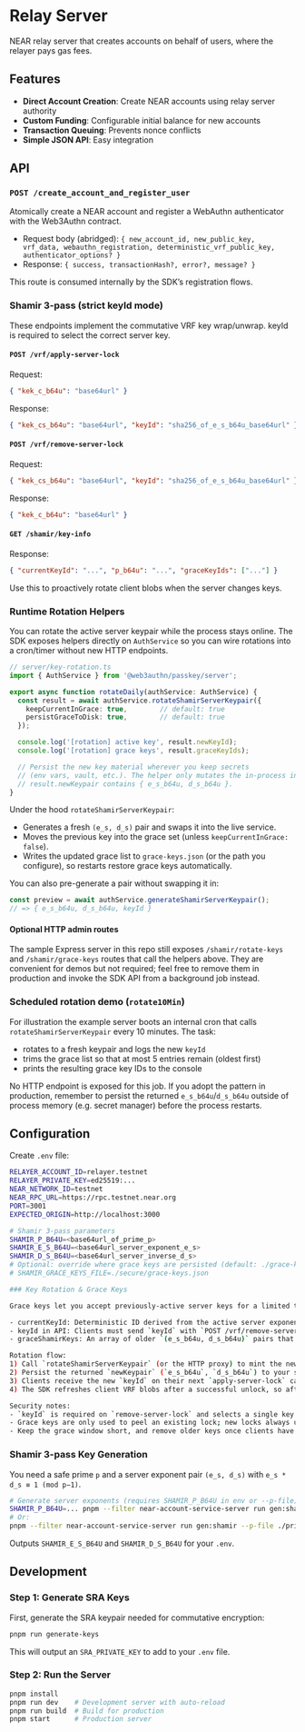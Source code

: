 # Relay Server

NEAR relay server that creates accounts on behalf of users, where the relayer pays gas fees.

## Features

- **Direct Account Creation**: Create NEAR accounts using relay server authority
- **Custom Funding**: Configurable initial balance for new accounts
- **Transaction Queuing**: Prevents nonce conflicts
- **Simple JSON API**: Easy integration

## API

### `POST /create_account_and_register_user`
Atomically create a NEAR account and register a WebAuthn authenticator with the Web3Authn contract.

- Request body (abridged): `{ new_account_id, new_public_key, vrf_data, webauthn_registration, deterministic_vrf_public_key, authenticator_options? }`
- Response: `{ success, transactionHash?, error?, message? }`

This route is consumed internally by the SDK’s registration flows.

### Shamir 3‑pass (strict keyId mode)

These endpoints implement the commutative VRF key wrap/unwrap. keyId is required to select the correct server key.

#### `POST /vrf/apply-server-lock`
Request:
```json
{ "kek_c_b64u": "base64url" }
```
Response:
```json
{ "kek_cs_b64u": "base64url", "keyId": "sha256_of_e_s_b64u_base64url" }
```

#### `POST /vrf/remove-server-lock`
Request:
```json
{ "kek_cs_b64u": "base64url", "keyId": "sha256_of_e_s_b64u_base64url" }
```
Response:
```json
{ "kek_c_b64u": "base64url" }
```

#### `GET /shamir/key-info`
Response:
```json
{ "currentKeyId": "...", "p_b64u": "...", "graceKeyIds": ["..."] }
```
Use this to proactively rotate client blobs when the server changes keys.

### Runtime Rotation Helpers

You can rotate the active server keypair while the process stays online. The SDK exposes helpers directly on `AuthService` so you can wire rotations into a cron/timer without new HTTP endpoints.

```ts
// server/key-rotation.ts
import { AuthService } from '@web3authn/passkey/server';

export async function rotateDaily(authService: AuthService) {
  const result = await authService.rotateShamirServerKeypair({
    keepCurrentInGrace: true,        // default: true
    persistGraceToDisk: true,        // default: true
  });

  console.log('[rotation] active key', result.newKeyId);
  console.log('[rotation] grace keys', result.graceKeyIds);

  // Persist the new key material wherever you keep secrets
  // (env vars, vault, etc.). The helper only mutates the in-process instance.
  // result.newKeypair contains { e_s_b64u, d_s_b64u }.
}
```

Under the hood `rotateShamirServerKeypair`:

- Generates a fresh `(e_s, d_s)` pair and swaps it into the live service.
- Moves the previous key into the grace set (unless `keepCurrentInGrace: false`).
- Writes the updated grace list to `grace-keys.json` (or the path you configure), so restarts restore grace keys automatically.

You can also pre-generate a pair without swapping it in:

```ts
const preview = await authService.generateShamirServerKeypair();
// => { e_s_b64u, d_s_b64u, keyId }
```

#### Optional HTTP admin routes

The sample Express server in this repo still exposes `/shamir/rotate-keys` and `/shamir/grace-keys` routes that call the helpers above. They are convenient for demos but not required; feel free to remove them in production and invoke the SDK API from a background job instead.

### Scheduled rotation demo (`rotate10Min`)

For illustration the example server boots an internal cron that calls `rotateShamirServerKeypair` every 10 minutes. The task:

- rotates to a fresh keypair and logs the new `keyId`
- trims the grace list so that at most 5 entries remain (oldest first)
- prints the resulting grace key IDs to the console

No HTTP endpoint is exposed for this job. If you adopt the pattern in production, remember to persist the returned `e_s_b64u`/`d_s_b64u` outside of process memory (e.g. secret manager) before the process restarts.

## Configuration

Create `.env` file:
```bash
RELAYER_ACCOUNT_ID=relayer.testnet
RELAYER_PRIVATE_KEY=ed25519:...
NEAR_NETWORK_ID=testnet
NEAR_RPC_URL=https://rpc.testnet.near.org
PORT=3001
EXPECTED_ORIGIN=http://localhost:3000

# Shamir 3-pass parameters
SHAMIR_P_B64U=<base64url_of_prime_p>
SHAMIR_E_S_B64U=<base64url_server_exponent_e_s>
SHAMIR_D_S_B64U=<base64url_server_inverse_d_s>
# Optional: override where grace keys are persisted (default: ./grace-keys.json)
# SHAMIR_GRACE_KEYS_FILE=./secure/grace-keys.json

### Key Rotation & Grace Keys

Grace keys let you accept previously-active server keys for a limited time during rotation. They are used only for removing the server lock (unwrap) so older client blobs can still be unlocked. New wraps (apply-server-lock) always use the current key.

- currentKeyId: Deterministic ID derived from the active server exponent (sha256 of `e_s_b64u`, base64url).
- keyId in API: Clients must send `keyId` with `POST /vrf/remove-server-lock`. The server uses this to select the exact key.
- graceShamirKeys: An array of older `(e_s_b64u, d_s_b64u)` pairs that the server will accept for `remove-server-lock` when `keyId` matches one of them.

Rotation flow:
1) Call `rotateShamirServerKeypair` (or the HTTP proxy) to mint the new key, optionally keeping the current key in grace. The helper writes grace entries to `grace-keys.json` so they survive restarts.
2) Persist the returned `newKeypair` (`e_s_b64u`, `d_s_b64u`) to your secret store / env variables so new processes boot with the same active key.
3) Clients receive the new `keyId` on their next `apply-server-lock` call and cache it. When they submit `remove-server-lock`, they include that `keyId`.
4) The SDK refreshes client VRF blobs after a successful unlock, so after your grace window expires you can delete the entry from `grace-keys.json` (or hit the optional HTTP admin route) to retire the old key.

Security notes:
- `keyId` is required on `remove-server-lock` and selects a single key deterministically; requests without `keyId` are rejected.
- Grace keys are only used to peel an existing lock; new locks always use the current key.
- Keep the grace window short, and remove older keys once clients have refreshed.
```

### Shamir 3-pass Key Generation

You need a safe prime `p` and a server exponent pair `(e_s, d_s)` with `e_s * d_s ≡ 1 (mod p−1)`.

```bash
# Generate server exponents (requires SHAMIR_P_B64U in env or --p-file)
SHAMIR_P_B64U=... pnpm --filter near-account-service-server run gen:shamir
# Or:
pnpm --filter near-account-service-server run gen:shamir --p-file ./prime_b64u.txt
```

Outputs `SHAMIR_E_S_B64U` and `SHAMIR_D_S_B64U` for your `.env`.

## Development

### Step 1: Generate SRA Keys

First, generate the SRA keypair needed for commutative encryption:

```bash
pnpm run generate-keys
```

This will output an `SRA_PRIVATE_KEY` to add to your `.env` file.

### Step 2: Run the Server

```bash
pnpm install
pnpm run dev    # Development server with auto-reload
pnpm run build  # Build for production
pnpm start      # Production server
```
